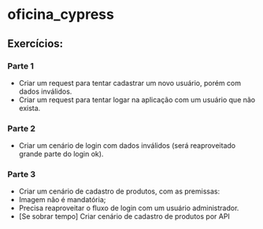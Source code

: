 # oficina_cypress

## Exercícios: 

### Parte 1 
* Criar um request para tentar cadastrar um novo usuário, porém com dados inválidos. 
* Criar um request para tentar logar na aplicação com um usuário que não exista. 

### Parte 2 
* Criar um cenário de login com dados inválidos (será reaproveitado grande parte do login ok). 

### Parte 3 
* Criar um cenário de cadastro de produtos, com as premissas: 
* Imagem não é mandatória; 
* Precisa reaproveitar o fluxo de login com um usuário administrador. 
* [Se sobrar tempo] Criar cenário de cadastro de produtos por API 